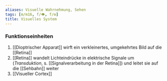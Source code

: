 ```yaml
---
aliases: Visuelle Wahrnehmung, Sehen
tags: [m/m16, f/👁️, f/⚙️]
title: Visuelles System
---
```


### Funktionseinheiten
1. [[Dioptrischer Apparat]] wirft ein verkleinertes, umgekehrtes Bild auf die [[Retina]]
2. [[Retina]] wandelt Lichteindrücke in elektrische Signale um (*Transduktion*, s. [[Signalverarbeitung in der Retina]]) und leitet sie auf die [[Sehbahn]] weiter
3. [[Visueller Cortex]]